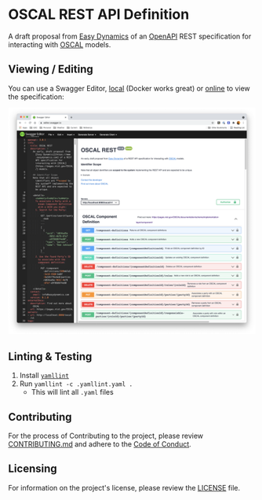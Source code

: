 # OSCAL REST API Definition

A draft proposal from [Easy Dynamics](https://www.easydynamics.com) of an [OpenAPI](https://www.openapis.org/)
REST specification for interacting with [OSCAL](https://pages.nist.gov/OSCAL/) models.

## Viewing / Editing

You can use a Swagger Editor, [local](https://github.com/swagger-api/swagger-editor) (Docker works great) or
[online](https://editor.swagger.io/?url=https://raw.githubusercontent.com/EasyDynamics/oscal-rest/develop/openapi.yaml)
to view the specification:

![OSCSAL REST Swagger Screenshot](docs/resources/swagger-editor-oscal-screenshot.png)

## Linting & Testing

1. Install [`yamllint`](https://github.com/adrienverge/yamllint)
2. Run `yamllint -c .yamllint.yaml .`
    - This will lint all `.yaml` files

## Contributing

For the process of Contributing to the project, please review [CONTRIBUTING.md](/CONTRIBUTING.md)
and adhere to the [Code of Conduct](/CODE_OF_CONDUCT.md).

## Licensing

For information on the project's license, please review the [LICENSE](/LICENSE) file.
